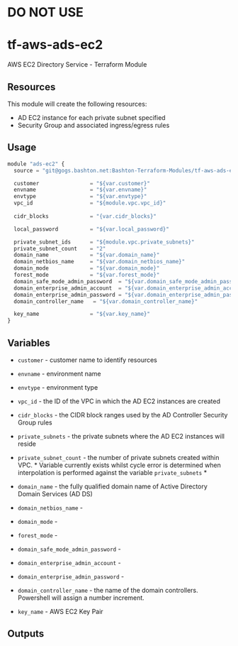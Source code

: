 # DO NOT USE

tf-aws-ads-ec2
==============

AWS EC2 Directory Service - Terraform Module

Resources
---------

This module will create the following resources:

- AD EC2 instance for each private subnet specified
- Security Group and associated ingress/egress rules

Usage
-----

```js
module "ads-ec2" {
  source = "git@gogs.bashton.net:Bashton-Terraform-Modules/tf-aws-ads-ec2.git"

  customer                = "${var.customer}"
  envname                 = "${var.envname}"
  envtype                 = "${var.envtype}"
  vpc_id                  = "${module.vpc.vpc_id}"
  
  cidr_blocks             = "{var.cidr_blocks}"

  local_password          = "${var.local_password}"

  private_subnet_ids      = "${module.vpc.private_subnets}"
  private_subnet_count    = "2"
  domain_name             = "${var.domain_name}"
  domain_netbios_name     = "${var.domain_netbios_name}"
  domain_mode             = "${var.domain_mode}"
  forest_mode             = "${var.forest_mode}"
  domain_safe_mode_admin_password  = "${var.domain_safe_mode_admin_password}"
  domain_enterprise_admin_account  = "${var.domain_enterprise_admin_account}"
  domain_enterprise_admin_password = "${var.domain_enterprise_admin_password}"
  domain_controller_name   = "${var.domain_controller_name}"

  key_name                = "${var.key_name}"
}
```

Variables
---------

- `customer`             - customer name to identify resources
- `envname`              - environment name
- `envtype`              - environment type
- `vpc_id`               - the ID of the VPC in which the AD EC2 instances are created
- `cidr_blocks`          - the CIDR block ranges used by the AD Controller Security Group rules
- `private_subnets`      - the private subnets where the AD EC2 instances will reside
- `private_subnet_count` - the number of private subnets created within VPC.  * Variable currently exists whilst cycle error is determined when interpolation is performed against the variable `private_subnets`  *

- `domain_name`          - the fully qualified domain name of Active Directory Domain Services (AD DS)
- `domain_netbios_name`  -
- `domain_mode`          -
- `forest_mode`          -
- `domain_safe_mode_admin_password` -
- `domain_enterprise_admin_account` -
- `domain_enterprise_admin_password` -
- `domain_controller_name` - the name of the domain controllers. Powershell will assign a number increment.
- `key_name`             - AWS EC2 Key Pair

Outputs
-------
